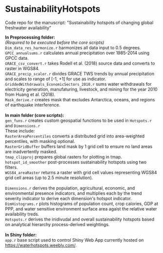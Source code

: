 # SustainabilityHotspots
Code repo for the manuscript: "Sustainability hotspots of changing global freshwater availability"

**In Preprocessing folder:** <br>
*(Required to be executed before the core scripts)* <br>
`Dim_data_res_harmonize.r` harmonizes all data input to 0.5 degrees. <br> 
`GPCC_annualsums.r` calculates annual precipitation over 1985-2014 using GPCC data. <br>
`GRACE_csv_convert.r` takes Rodell et al. (2018) source data and converts to raster in WGS84. <br>
`GRACE_precip_scaler.r` divides GRACE TWS trends by annual precipitation and scales to range of [-1, +1] for use as indicator. <br>
`GriddedWithdrawals_EconomicSectors_2010.r` sums water withdrawals for electricity generation, manufaturing, livestock, and mining for the year 2010 from Huang et al. (2018). <br>
`Mask_derive.r` creates mask that excludes Antarctica, oceans, and regions of earthquake interference. <br>
<br>
**In main folder (core scripts):** <br>
`gen_funs.r` creates custom geospatial functions to be used in `Hotspots.r` and `Dimensions.r` <br>
These include: <br>
    `RasterAreaPercentiles` converts a distributed grid into area-weighted percentiles, with masking optional. <br>
    `RasterGridBuffer` buffers land mask by 1 grid cell to ensure no land areas are inadvertently masked. <br>
    `tmap_clipproj` prepares global rasters for plotting in tmap. <br>
    `hotspot_id_smoother` post-processes sustainability hotspots using two filters. <br>
    `WGS84_areaRaster` returns a raster with grid cell values representing WGS84 grid cell areas (up to 2.5 minute resolution). <br>
<br>
`Dimensions.r` derives the population, agricultural, economic, and environmental presence indicators, and multiplies each by the trend severity indicator to derive each dimension's hotspot indicator. <br>
`DimHistograms.r` plots histograms of population count, crop calories, GDP at PPP, and water sensitive environment surface area agaist the relative water availability treds. <br>
`Hotspots.r` derives the inidivudal and overall sustainability hotspots based on analytical hierarchy process-derived weightings. <br>
<br>
**In Shiny folder:** <br>
`app.r` base script used to control Shiny Web App currently hosted on https://waterhotspots.weebly.com/. <br>
